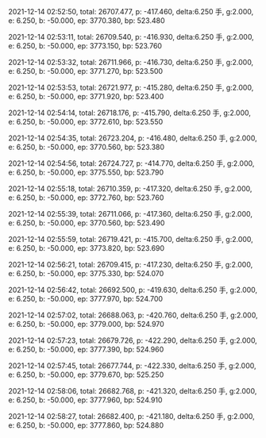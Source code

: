 2021-12-14 02:52:50, total: 26707.477, p: -417.460, delta:6.250 手, g:2.000, e: 6.250, b: -50.000, ep: 3770.380, bp: 523.480

2021-12-14 02:53:11, total: 26709.540, p: -416.930, delta:6.250 手, g:2.000, e: 6.250, b: -50.000, ep: 3773.150, bp: 523.760

2021-12-14 02:53:32, total: 26711.966, p: -416.730, delta:6.250 手, g:2.000, e: 6.250, b: -50.000, ep: 3771.270, bp: 523.500

2021-12-14 02:53:53, total: 26721.977, p: -415.280, delta:6.250 手, g:2.000, e: 6.250, b: -50.000, ep: 3771.920, bp: 523.400

2021-12-14 02:54:14, total: 26718.176, p: -415.790, delta:6.250 手, g:2.000, e: 6.250, b: -50.000, ep: 3772.610, bp: 523.550

2021-12-14 02:54:35, total: 26723.204, p: -416.480, delta:6.250 手, g:2.000, e: 6.250, b: -50.000, ep: 3770.560, bp: 523.380

2021-12-14 02:54:56, total: 26724.727, p: -414.770, delta:6.250 手, g:2.000, e: 6.250, b: -50.000, ep: 3775.550, bp: 523.790

2021-12-14 02:55:18, total: 26710.359, p: -417.320, delta:6.250 手, g:2.000, e: 6.250, b: -50.000, ep: 3772.760, bp: 523.760

2021-12-14 02:55:39, total: 26711.066, p: -417.360, delta:6.250 手, g:2.000, e: 6.250, b: -50.000, ep: 3770.560, bp: 523.490

2021-12-14 02:55:59, total: 26719.421, p: -415.700, delta:6.250 手, g:2.000, e: 6.250, b: -50.000, ep: 3773.820, bp: 523.690

2021-12-14 02:56:21, total: 26709.415, p: -417.230, delta:6.250 手, g:2.000, e: 6.250, b: -50.000, ep: 3775.330, bp: 524.070

2021-12-14 02:56:42, total: 26692.500, p: -419.630, delta:6.250 手, g:2.000, e: 6.250, b: -50.000, ep: 3777.970, bp: 524.700

2021-12-14 02:57:02, total: 26688.063, p: -420.760, delta:6.250 手, g:2.000, e: 6.250, b: -50.000, ep: 3779.000, bp: 524.970

2021-12-14 02:57:23, total: 26679.726, p: -422.290, delta:6.250 手, g:2.000, e: 6.250, b: -50.000, ep: 3777.390, bp: 524.960

2021-12-14 02:57:45, total: 26677.744, p: -422.330, delta:6.250 手, g:2.000, e: 6.250, b: -50.000, ep: 3779.670, bp: 525.250

2021-12-14 02:58:06, total: 26682.768, p: -421.320, delta:6.250 手, g:2.000, e: 6.250, b: -50.000, ep: 3777.960, bp: 524.910

2021-12-14 02:58:27, total: 26682.400, p: -421.180, delta:6.250 手, g:2.000, e: 6.250, b: -50.000, ep: 3777.860, bp: 524.880
